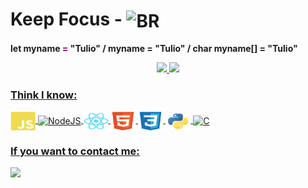 # Keep Focus - <img align="center" alt="BR" height="30" width="30" src="https://user-images.githubusercontent.com/62257920/156895879-213ecf25-3ed2-48a4-ac44-4949167f9213.png">

<b>let myname <span style="color: purple">=</span> "Tulio" / myname = "Tulio" / char myname[] = "Tulio"</b>

<div align="center">
  <a href="https://github.com/TulioHRC">
  <img height="180em" src="https://github-readme-stats.vercel.app/api?username=tuliohrc&show_icons=true&theme=dark&include_all_commits=true&count_private=true"/>
  <img height="180em" src="https://github-readme-stats.vercel.app/api/top-langs/?username=tuliohrc&layout=compact&langs_count=7&theme=dark"/>
</div>
  
### Think I know:
<div style="display: inline_block">
  <img align="center" alt="Js" height="30" width="40" src="https://raw.githubusercontent.com/devicons/devicon/master/icons/javascript/javascript-plain.svg">
  <img align="center" alt="NodeJS" height="30" width="40" src="https://cdn.jsdelivr.net/gh/devicons/devicon/icons/nodejs/nodejs-original.svg">
  <img align="center" alt="ReactJS" height="30" width="40" src="https://raw.githubusercontent.com/devicons/devicon/master/icons/react/react-original.svg">
  <img align="center" alt="HTML" height="30" width="40" src="https://raw.githubusercontent.com/devicons/devicon/master/icons/html5/html5-original.svg">
  <img align="center" alt="CSS" height="30" width="40" src="https://raw.githubusercontent.com/devicons/devicon/master/icons/css3/css3-original.svg">
  <img align="center" alt="Python" height="30" width="40" src="https://raw.githubusercontent.com/devicons/devicon/master/icons/python/python-original.svg">
  <img align="center" alt="C" height="30" width="40" src="https://cdn.jsdelivr.net/gh/devicons/devicon/icons/c/c-original.svg">
</div>

### If you want to contact me:
  
<div> 
  <a href="https://www.linkedin.com/in/tulio-henrique00" target="_blank"><img src="https://img.shields.io/badge/LinkedIn-0077B5?style=for-the-badge&logo=linkedin&logoColor=white" target="_blank"></a>
</div>

<!--

References:

- ReadME stats repository: https://github.com/anuraghazra/github-readme-stats
- Rafaella Ballerini's video: https://www.youtube.com/watch?v=TsaLQAetPLU
- Badges icons: https://github.com/alexandresanlim/Badges4-README.md-Profile

-->
